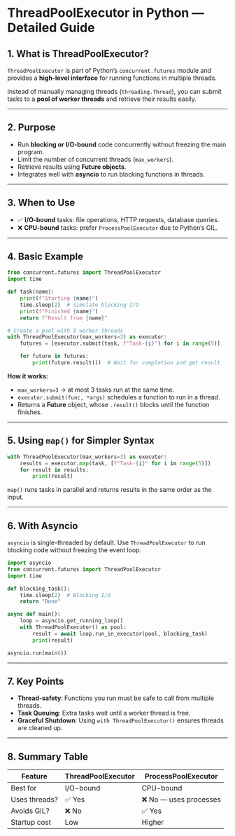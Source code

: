 # ThreadPoolExecutor in Python — Detailed Guide

## 1. What is ThreadPoolExecutor?
`ThreadPoolExecutor` is part of Python’s `concurrent.futures` module and provides a **high-level interface** for running functions in multiple threads.

Instead of manually managing threads (`threading.Thread`), you can submit tasks to a **pool of worker threads** and retrieve their results easily.

---

## 2. Purpose
- Run **blocking or I/O-bound** code concurrently without freezing the main program.
- Limit the number of concurrent threads (`max_workers`).
- Retrieve results using **Future objects**.
- Integrates well with **asyncio** to run blocking functions in threads.

---

## 3. When to Use
- ✅ **I/O-bound** tasks: file operations, HTTP requests, database queries.
- ❌ **CPU-bound** tasks: prefer `ProcessPoolExecutor` due to Python’s GIL.

---

## 4. Basic Example

```python
from concurrent.futures import ThreadPoolExecutor
import time

def task(name):
    print(f"Starting {name}")
    time.sleep(2)  # Simulate blocking I/O
    print(f"Finished {name}")
    return f"Result from {name}"

# Create a pool with 3 worker threads
with ThreadPoolExecutor(max_workers=3) as executor:
    futures = [executor.submit(task, f"Task-{i}") for i in range(5)]

    for future in futures:
        print(future.result())  # Wait for completion and get result
```

**How it works:**
- `max_workers=3` → at most 3 tasks run at the same time.
- `executor.submit(func, *args)` schedules a function to run in a thread.
- Returns a **Future** object, whose `.result()` blocks until the function finishes.

---

## 5. Using `map()` for Simpler Syntax

```python
with ThreadPoolExecutor(max_workers=3) as executor:
    results = executor.map(task, [f"Task-{i}" for i in range(5)])
    for result in results:
        print(result)
```

`map()` runs tasks in parallel and returns results in the same order as the input.

---

## 6. With Asyncio

`asyncio` is single-threaded by default. Use `ThreadPoolExecutor` to run blocking code without freezing the event loop.

```python
import asyncio
from concurrent.futures import ThreadPoolExecutor
import time

def blocking_task():
    time.sleep(2)  # Blocking I/O
    return "Done"

async def main():
    loop = asyncio.get_running_loop()
    with ThreadPoolExecutor() as pool:
        result = await loop.run_in_executor(pool, blocking_task)
        print(result)

asyncio.run(main())
```

---

## 7. Key Points
- **Thread-safety**: Functions you run must be safe to call from multiple threads.
- **Task Queuing**: Extra tasks wait until a worker thread is free.
- **Graceful Shutdown**: Using `with ThreadPoolExecutor()` ensures threads are cleaned up.

---

## 8. Summary Table

| Feature | ThreadPoolExecutor | ProcessPoolExecutor |
|---------|-------------------|---------------------|
| Best for | I/O-bound | CPU-bound |
| Uses threads? | ✅ Yes | ❌ No — uses processes |
| Avoids GIL? | ❌ No | ✅ Yes |
| Startup cost | Low | Higher |
